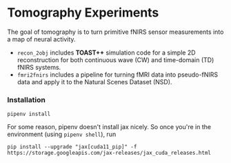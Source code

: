 # Tomography Experiments

The goal of tomography is to turn primitive fNIRS sensor measurements into a map of neural activity.

* `recon_2obj` includes **TOAST++** simulation code for a simple 2D reconstruction for both continuous wave (CW) and time-domain (TD) fNIRS systems.
* `fmri2fnirs` includes a pipeline for turning fMRI data into pseudo-fNIRS data and apply it to the Natural Scenes Dataset (NSD).

### Installation
```
pipenv install
```

For some reason, pipenv doesn't install jax nicely. So once you're in the environment (using `pipenv shell`), run
```
pip install --upgrade "jax[cuda11_pip]" -f https://storage.googleapis.com/jax-releases/jax_cuda_releases.html
```
